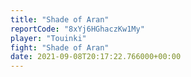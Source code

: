 ```yaml
---
title: "Shade of Aran"
reportCode: "8xYj6HGhaczKw1My"
player: "Touinki"
fight: "Shade of Aran"
date: 2021-09-08T20:17:22.766000+00:00
---
```

